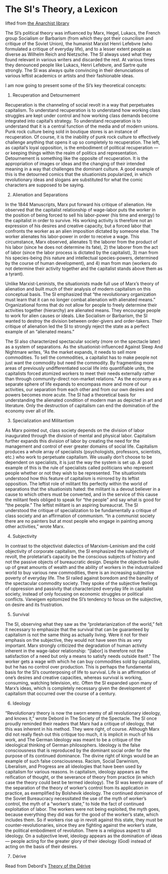 # The SI's Theory, a Lexicon

lifted from [the Anarchist library](https://theanarchistlibrary.org/library/jan-d-matthews-an-introduction-to-the-situationists)

The SI’s political theory was influenced by Marx, Hegel, Lukacs, the French group Socialism or Barbarism (from which they got their councilism and critique of the Soviet Union), the humanist Marxist Henri Lefebvre (who formulated a critique of everyday life), and to a lesser extent people as diverse as Wilhelm Reich and Nietzsche. The SI always used what they found relevant in various writers and discarded the rest. At various times they denounced people like Lukacs, Henri Lefebvre, and Sartre quite strongly. The SI was always quite convincing in their denunciations of various leftist academics or artists and their fashionable ideas.

I am now going to present some of the SI’s key theoretical concepts:

1. Recuperation and Detournement

Recuperation is the channeling of social revolt in a way that perpetuates capitalism. To understand recuperation is to understand how working class struggles are kept under control and how working class demands become integrated into capital’s strategy. To understand recuperation is to understand that it is a central function of the media and of modern unions. Punk rock culture being sold in boutique stores is an instance of recuperation. Of course, it is the inability of punk rock culture to effectively challenge anything that opens it up so completely to recuperation. The left, as capital’s loyal opposition, is the embodiment of political recuperation — or keeping things within the realm of politics and representation. Detournement is something like the opposite of recuperation. It is the appropriation of images or ideas and the changing of their intended meaning in a way that challenges the dominant culture. A good example of this is the detourned comics that the situationists popularized, in which revolutionary ideas and slogans are substituted for what the comic characters are supposed to be saying.

2. Alienation and Separations

In the 1844 Manuscripts, Marx put forward his critique of alienation. He observed that the capitalist relationship of wage-labor puts the worker in the position of being forced to sell his labor-power (his time and energy) to the capitalist in order to survive. His working activity is therefore not an expression of his desires and creative capacity, but a forced labor that confronts the worker as an alien imposition dictated by someone else. The worker alienates his labor-power in order to receive a wage. This circumstance, Marx observed, alienates 1) the laborer from the product of his labor (since he does not determine its fate), 2) the laborer from the act of labor (since the labor process is dictated by the capitalist), 3) man from his species-being (his nature and intellectual species-powers, determined by the course of human development), and 4) man from man (workers do not determine their activity together and the capitalist stands above them as a tyrant).

Unlike Marxist-Leninists, the situationists made full use of Marx’s theory of alienation and built much of their analysis of modern capitalism on this conceptual basis. The SI emphasized that “the revolutionary organization must learn that it can no longer combat alienation with alienated means.” Organizational forms that do not allow for people to freely determine their activities together (hierarchy) are alienated means. They encourage people to work for alien causes or ideals. Like Socialism or Barbarism, the SI wanted to destroy the division between order-givers and order-takers. Their critique of alienation led the SI to strongly reject the state as a perfect example of an “alienated means.”

The SI also characterized spectacular society (more on the spectacle later) as a system of separations. As the situationist-influenced Against Sleep And Nightmare writes, “As the market expands, it needs to sell more commodities. To sell the commodities, a capitalist has to make people not just want the commodity but need the commodity. By fragmenting more areas of previously undifferentiated social life into quantifiable units, the capitalists forced atomized workers to meet their needs externally rather than through community-direct non-market relations.” As the economy as a separate sphere of life expands to encompass more and more of our activities, our separation from each other and from our own desires and powers becomes more acute. The SI had a theoretical basis for understanding the alienated condition of modern man as depicted in art and literature. Only the destruction of capitalism can end the domination of the economy over all of life.

3. Specialization and Militantism

As Marx pointed out, class society depends on the division of labor inaugurated through the division of mental and physical labor. Capitalism further expands this division of labor by creating the need for the management and control of ever greater domains of social life. Capitalism produces a whole array of specialists (psychologists, professors, scientists, etc.) who work to perpetuate capitalism. We usually don’t choose to be dependent on specialists, it is just the way the system is set up. A good example of this is the rule of specialists called politicians who represent people whether or not they wish to be represented. The situationists understood how this feature of capitalism is mirrored by its leftist opposition. The leftist role of militant fits perfectly within the world of separations that the situationists hated: the militant is a devout believer in a cause to which others must be converted, and in the service of this cause the militant feels obliged to speak for “the people” and say what is good for “the people.” The leftist militant is an aspiring bureaucrat. The SI understood the critique of specialization to be fundamentally a critique of class society and an affirmation of communism. “In a communist society there are no painters but at most people who engage in painting among other activities,” wrote Marx.

4. Subjectivity

In contrast to the objectivist dialectics of Marxism-Leninism and the cold objectivity of corporate capitalism, the SI emphasized the subjectivity of revolt, the proletariat’s capacity be the conscious subjects of history and not the passive objects of bureaucratic design. Despite the objective build-up of great amounts of wealth and the ability of workers in the industrialized world to buy various new commodities, there is an increasing subjective poverty of everyday life. The SI railed against boredom and the banality of the spectacular commodity society. They spoke of the subjective feelings of oppression and passivity that characterized everyday life in capitalist society, instead of only focusing on economic struggles or political conflicts. Vaneigem epitomized the SI’s tendency to focus on the subjective, on desire and its frustration.

5. Survival

The SI, observing what they saw as the “proletarianization of the world,” felt it necessary to emphasize that the survival that can be guaranteed by capitalism is not the same thing as actually living. Were it not for their emphasis on the subjective, they would not have seen this as very important. Marx strongly criticized the degradation of human activity inherent in the wage-labor relationship: “[labor] is therefore not the satisfaction of a need but only a means to satisfy needs outside itself.” The worker gets a wage with which he can buy commodities sold by capitalists, but he has no control over production. This is perhaps the fundamental basis for the SI’s counterposing of life to survival. Life is an affirmation of one’s desires and creative capacities, whereas survival is working, consuming, watching television, etc. Often the SI expanded upon many of Marx’s ideas, which is completely necessary given the development of capitalism that occurred over the course of a century.

6. Ideology

“Revolutionary theory is now the sworn enemy of all revolutionary ideology, and knows it,” wrote Debord in The Society of the Spectacle. The SI once proudly reminded their readers that Marx had a critique of ideology, that this was inherent in his method. They were right, of course. Although Marx did not really flesh out this critique too much, it is implicit in much of his work, and The German Ideology was meant to be a critique of the ideological thinking of German philosophers. Ideology is the false consciousness that is reproduced by the dominant social order for the purpose of its continued dominance. The divine right of kings would be an example of such false consciousness. Racism, Social Darwinism, Liberalism, and Progress are all ideologies that have been used by capitalism for various reasons. In capitalism, ideology appears as the reification of thought, or the severance of theory from practice (in which case the theory could best be termed ideology). The SI was keenly aware of the separation of the theory of worker’s control from its application in practice, as exemplified by Bolshevik ideology. The continued dominance of the Soviet Bureaucracy necessitated the use of the myth of worker’s control, the myth of a “worker’s state,” to hide the fact of continued exploitation of labor. The workers were not being exploited, the myth goes, because everything they did was for the good of the worker’s state, which includes them. So if workers rise up in revolt against this state, they must be counter-revolutionaries, since they are fighting against the worker’s state, the political embodiment of revolution. There is a religious aspect to all ideology. On a subjective level, ideology appears as the domination of ideas — people acting for the greater glory of their ideology (God) instead of acting on the basis of their desires.

7. Dérive

Read from Debord's [Theory of the Dérive](https://www.cddc.vt.edu/sionline/si/theory.html)
